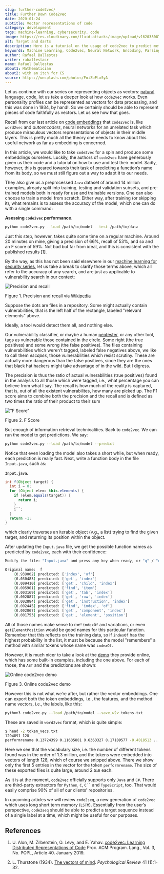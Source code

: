 ```yaml
---
slug: further-code2vec/
title: Further Down Code2vec
date: 2020-01-24
subtitle: Vector representations of code
category: development
tags: machine-learning, cybersecurity, code
image: https://res.cloudinary.com/fluid-attacks/image/upload/v1620330878/blog/further-code2vec/cover_jjbv8j.webp
alt: Target and darts
description: Here is a tutorial on the usage of code2vec to predict method names, determine the accuracy of the model, and exporting the corresponding vector embeddings.
keywords: Machine Learning, Code2vec, Neural Network, Encoding, Parsing, Classifier, Vulnerability, Pentesting, Ethical Hacking
author: Rafael Ballestas
writer: raballestasr
name: Rafael Ballestas
about1: Mathematician
about2: with an itch for CS
source: https://unsplash.com/photos/FoiZoPtxSyA
---
```


Let us continue with our series on representing objects as vectors:
[natural language](../vector-language/), [code](../embed-code-vector/),
let us take a deeper look at how `code2vec` works. Even personality
profiles can be represented as vectors for data processing, and this was
done in 1934, by hand\!. So we certainly should be able to represent
pieces of code faithfully as vectors. Let us see how that goes.

Recall from our last article on [code embeddings](../embed-code-vector)
that `code2vec` is, like `word2vec` and *autoencoders*, neural networks
for an unrelated task which produce miraculous vectors representations
of objects in their middle layers. This is pretty much all the theory
one needs to know about this useful network as far as embedding is
concerned.

In this article, we would like to take `code2vec` for a spin and produce
some embeddings ourselves. Luckily, the authors of `code2vec` have
generously given us their code and a tutorial on how to use and test
their model. Sadly, however, this is geared towards their task of
predicting a function’s name from its body, so we must still figure out
a way to adapt it to our needs.

They also give us a preprocessed `Java` dataset of around 14 million
examples, already split into training, testing and validation subsets,
and pre-trained models both in ready for use and trainable versions. One
can also choose to train a model from scratch. Either way, after
training (or skipping it), what remains is to assess the accuracy of the
model, which one can do with a single command:

**Asessing `code2vec` performance.**

``` bash
python code2vec.py --load /path/to/model --test /path/to/data
```

Just this step, however, takes quite some time on a regular machine.
Around 20 minutes on mine, giving a precision of 66%, recall of 53%, and
so and an F score of 59%. Not bad but far from ideal, and this is
consistent with the published results [\[1\]](#r1).

By the way, as this has not been said elsewhere in our [machine learning
for security series](../tags/machine-learning/), let us take a
break to clarify those terms above, which all refer to the accuracy of
any search, and are just as applicable to vulnerability search in our
context:

<div class="imgblock">

![Precision and recall](https://res.cloudinary.com/fluid-attacks/image/upload/v1620330877/blog/further-code2vec/precision-recall_jm6azd.webp)

<div class="title">

Figure 1. Precision and recall via
[Wikipedia](https://en.wikipedia.org/wiki/Precision_and_recall)

</div>

</div>

Suppose the dots are files in a repository. Some might actually contain
vulnerabilities, that is the left half of the rectangle, labeled
"relevant elements" above.

Ideally,
a tool would detect them all,
and nothing else.

Our vulnerability classifier,
or maybe a human [pentester](../../solutions/penetration-testing/),
or any other tool,
tags as vulnerable those contained in the circle.
Some right (the true positives)
and some wrong (the false positives).
The files containing vulnerabilities
which weren't tagged,
labeled false negatives above,
we like to call them *escapes*,
those vulnerabilities which resist scrutiny.
These are actually more dangerous than the false positives,
since they are the ones
that black hat hackers might take advantage of in the wild.
But I digress.

<div>
<cta-banner
buttontxt="Read more"
link="/solutions/ethical-hacking/"
title="Get started with Fluid Attacks' Ethical Hacking solution right now"
/>
</div>

The precision is thus the ratio of actual vulnerabilities (true
positives) found in the analysis to all those which were tagged, i.e.,
what percentage you can believe from what I say. The recall is how much
of the reality is captured, that is, out of all the existent
vulnerabilites, how many are picked up. The F1 score aims to combine
both the precision and the recall and is defined as two times the ratio
of their product to their sum

<div class="imgblock">

!["F Score"](https://res.cloudinary.com/fluid-attacks/image/upload/v1620330877/blog/further-code2vec/fscore_fgikvr.webp)

<div class="title">

Figure 2. F Score

</div>

</div>

But enough of information retrieval technicalities. Back to `code2vec`.
We can run the model to get predictions. We say:

``` bash
python code2vec.py --load /path/to/model --predict
```

Notice that even loading the model also takes a short while, but when
ready, each prediction is really fast. Next, write a function body in
the file `Input.java`, such as:

**`Input.java`.**

``` Java
int f(Object target) {
  int i = 0;
  for (Object elem: this.elements) {
    if (elem.equals(target)) {
      return i;
    }
    i``;
  }
  return -1;
}
```

which clearly traverses an iterable object (v.g., a list) trying to find
the given target, and returning its position within the object.

After updating the `Input.java` file, we get the possible function names
as predicted by `code2vec`, each with their confidence:

``` bash
Modify the file: "Input.java" and press any key when ready, or "q" / "quit" / "exit" to exit

Original name:  f
    (0.939002) predicted: ['index', 'of']
    (0.030483) predicted: ['get', 'index']
    (0.009410) predicted: ['get', 'child', 'index']
    (0.005901) predicted: ['find', 'item']
    (0.003169) predicted: ['get', 'tab', 'index']
    (0.002887) predicted: ['get', 'row', 'index']
    (0.002884) predicted: ['get', 'instruction', 'index']
    (0.002445) predicted: ['find', 'index', 'of']
    (0.002067) predicted: ['get', 'component', 'index']
    (0.001753) predicted: ['get', 'element', 'position']
```

All of those names make sense to me\! `indexOf` and variations, or even
`getElementPosition` would be good names for this particular function.
Remember that this reflects on the training data, so if `indexOf` has
the highest probability in the list, it must be because the model
"remembers" a method with similar tokens whose name was `indexOf`.

However, it is much nicer to take a look at the
[demo](https://code2vec.org/) they provide online, which has some
built-in examples, including the one above. For each of those, the `AST`
and the predictions are shown:

<div class="imgblock">

![Online code2vec demo](https://res.cloudinary.com/fluid-attacks/image/upload/v1620330876/blog/further-code2vec/code2vec-demo_tavfag.webp)

<div class="title">

Figure 3. Online code2vec demo

</div>

</div>

However this is not what we’re after, but rather the vector embeddings.
One can export both the token embeddings, i.e., the features, and the
method name vectors, i.e., the labels, like this:

``` bash
python3 code2vec.py --load /path/to/model --save_w2v tokens.txt
```

These are saved in `word2vec` format, which is quite simple:

``` bash
$ head -2 token_vecs.txt
1294891 128
performrename 0.13724399 0.11635801 0.6363327 0.17189577 -0.4018513 ...
```

Here we see that the vocabulary size, i.e. the number of different
tokens found was in the order of 1.3 million, and the tokens were
embedded into vectors of length 128, which of course we snipped above.
There we show only the first 5 entries in the vector for the token
`performrename`. The size of these exported files is quite large, around
2 `GiB` each.

As it is at the moment, `code2vec` officially supports only `Java` and
`C#`. There are third-party extractors for `Python`, `C`, ` C`` ` and
`TypeScript`, too. That would easily comprise 90% of all of our clients'
repositories.

In upcoming articles we will review `code2seq`, a new generation of
`code2vec` which uses long short term memory (`LSTM`). Essentially from
the user’s perspective, `code2seq` should be able to predict a target
sequence instead of a single label at a time, which might be useful for
our purposes.

## References

1. U. Alon, M. Zilberstein, O. Levy, and E. Yahav. [code2vec: Learning
    Distributed Representations of
    Code](https://urialon.cswp.cs.technion.ac.il/wp-content/uploads/sites/83/2018/12/code2vec-popl19.pdf)
    Proc. ACM Program. Lang., Vol. 3, No. POPL, Article 40. January
    2019.

2. L. Thurstone (1934). [The vectors of
    mind](https://psychclassics.yorku.ca/Thurstone/). *Psychological
    Review* 41 (1):1-32.
